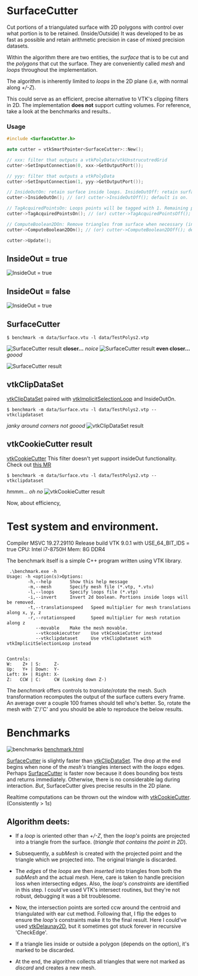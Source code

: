 # SurfaceCutter
Cut portions of a triangulated surface with 2D polygons with control over what portion is to be retained. (Inside/Outside)
It was developed to be as fast as possible and retain arithmetic precision in case of mixed precision datasets.

Within the algorithm there are two entities, the *surface* that is to be cut and the *polygons* that cut the surface.
They are conveniently called *mesh* and *loops* throughout the implementation.

The algorithm is inherently limited to *loops* in the 2D plane (i.e, with normal along *+/-Z*).

This could serve as an efficient, precise alternative to VTK's clipping filters in 2D.
The implementation **does not** support cutting volumes. For reference, take a look at the benchmarks and results..

### Usage
```c++
#include <SurfaceCutter.h>

auto cutter = vtkSmartPointer<SurfaceCutter>::New();

// xxx: filter that outputs a vtkPolyData/vtkUnstrucutredGrid
cutter->SetInputConnection(0, xxx->GetOutputPort());

// yyy: filter that outputs a vtkPolyData
cutter->SetInputConnection(1, yyy->GetOutputPort());

// InsideOutOn: retain surface inside loops. InsideOutOff: retain surface outside loops.
cutter->InsideOutOn(); // (or) cutter->InsideOutOff(); default is on.

// TagAcquiredPointsOn: Loops points will be tagged with 1. Remaining points will be tagged 0.
cutter->TagAcquiredPointsOn(); // (or) cutter->TagAcquiredPointsOff(); default is on.

// ComputeBoolean2DOn: Remove triangles from surface when necessary (inside/outside a loop)
cutter->ComputeBoolean2DOn(); // (or) cutter->ComputeBoolean2DOff(); default is on.

cutter->Update();

```

## InsideOut = true
![InsideOut = true](illustrations/testInsideOutTrue.png)

## InsideOut = false
![InsideOut = true](illustrations/testInsideOutFalse.png)

## SurfaceCutter
```
$ benchmark -m data/Surface.vtu -l data/TestPolys2.vtp
```
![SurfaceCutter result](illustrations/SurfaceCutter1.png)
**closer...** *noice*
![SurfaceCutter result](illustrations/SurfaceCutter2.png)
**even closer...** *goood*

![SurfaceCutter result](illustrations/SurfaceCutter3.png)

## vtkClipDataSet
[vtkClipDataSet](https://vtk.org/doc/nightly/html/classvtkClipDataSet.html)
paired with 
[vtkImplicitSelectionLoop](https://vtk.org/doc/nightly/html/classvtkImplicitSelectionLoop.html)
and InsideOutOn.
```
$ benchmark -m data/Surface.vtu -l data/TestPolys2.vtp --vtkclipdataset
```
*janky around corners* *not goood*
![vtkClipDataSet result](illustrations/vtkClipDataSet.png)

## vtkCookieCutter result
[vtkCookieCutter](https://vtk.org/doc/nightly/html/classvtkCookieCutter.html)
This filter doesn't yet support insideOut functionality. Check out [this MR](https://gitlab.kitware.com/vtk/vtk/-/merge_requests/5731)
```
$ benchmark -m data/Surface.vtu -l data/TestPolys2.vtp --vtkclipdataset
```
*hmmm... oh no*
![vtkCookieCutter result](illustrations/vtkCookieCutter.png)

Now, about efficiency, 

# Test system and environment.
Compiler MSVC 19.27.29110
Release build VTK 9.0.1 with USE_64_BIT_IDS = true
CPU: Intel i7-8750H
Mem: 8G DDR4

The benchmark itself is a simple C++ program written using VTK library.
```
 .\benchmark.exe -h
Usage: -h <option(s)>Options:
        -h,--help       Show this help message
        -m,--mesh       Specify mesh file (*.vtp, *.vtu)
        -l,--loops      Specify loops file (*.vtp)
        -i,--invert     Invert 2d boolean. Portions inside loops will be removed.
        -t,--translationspeed   Speed multiplier for mesh translations along x, y, z
        -r,--rotationspeed      Speed multiplier for mesh rotation along z
           --movable    Make the mesh movable.
           --vtkcookiecutter    Use vtkCookieCutter instead
           --vtkclipdataset     Use vtkClipDataset with vtkImplicitSelectionLoop instead


Controls:
W:    Z+ | S:     Z-
Up:   Y+ | Down:  Y-
Left: X+ | Right: X-
Z:   CCW | C:     CW (Looking down Z-)
```

The *benchmark* offers controls to *translate*/*rotate* the mesh. 
Such transformation recomputes the output of the surface cutters every frame.
An average over a couple 100 frames should tell who's better.
So, rotate the mesh with 'Z'/'C' and you should be able to reproduce the below results.

# Benchmarks
![benchmarks](illustrations/benchmarks.png)
[benchmark.html](illustrations/benchmarks.html)

[SurfaceCutter](https://github.com/jaswantp/SurfaceCutter) is slightly faster than
[vtkClipDataSet](https://vtk.org/doc/nightly/html/classvtkClipDataSet.html). 
The drop at the end begins when none of the *mesh's* triangles intersect with the *loops* edges.
Perhaps [SurfaceCutter](https://github.com/jaswantp/SurfaceCutter) is faster now because 
it does bounding box tests and returns immediately. Otherwise, there is no considerable lag during interaction.
*But*, SurfaceCutter gives precise results in the 2D plane.

Realtime computations can be thrown out the window with [vtkCookieCutter](https://vtk.org/doc/nightly/html/classvtkCookieCutter.html). (Consistently > 1*s*)



## Algorithm deets:

* If a *loop* is oriented other than *+/-Z*, then the *loop's* points are projected into a triangle from the surface.
(*triangle that contains the point in 2D*). 

* Subsequently, a *subMesh* is created with the projected point and  the triangle which we projected into. The original triangle is discarded.

* The *edges* of the *loops* are then *inserted* into triangles from both the *subMesh* and the actual *mesh*. Here,
care is taken to handle precision loss when intersecting edges. Also, the *loop*'s *constraints* are identified in this step.
I could've used VTK's intersect routines, but they're not robust, debugging it was a bit troublesome.

* Now, the intersection points are sorted ccw around the centroid and triangulated with ear cut method.
Following that, I flip the edges to ensure the *loop's* constraints make it to the final result. 
Here I could've used [vtkDelaunay2D](https://vtk.org/doc/nightly/html/classvtkDelaunay2D.html), but it sometimes got stuck forever in recursive 'CheckEdge'.

* If a triangle lies inside or outside a polygon (depends on the option), it's marked to be discarded.

* At the end, the algorithm collects all triangles that were not marked as *discard* and creates a new mesh.
